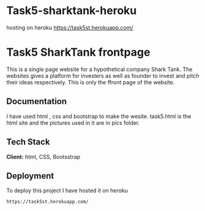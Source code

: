# Task5-sharktank-heroku
 hosting on heroku       https://task5st.herokuapp.com/

# Task5 SharkTank frontpage
This is a single page website for a hypothetical company Shark Tank.
The websites gives a platform for investers as well as founder to invest and 
pitch their ideas respectively. This is only the ffront page of the 
website.


## Documentation



I have used html , css and bootstrap to make the wesite.
task5.html is the html site and the pictures used in it are in pics 
folder.
## Tech Stack

**Client:** html, CSS, Bootsstrap




## Deployment

To deploy this project I have hosted it on heroku


```
https://task5st.herokuapp.com/
